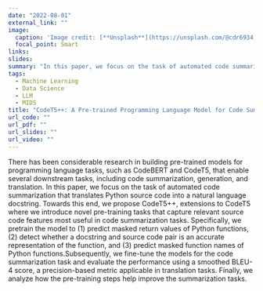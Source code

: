 ```yaml
---
date: "2022-08-01"
external_link: ""
image:
  caption: 'Image credit: [**Unsplash**](https://unsplash.com/@cdr6934)'
  focal_point: Smart
links:
slides: 
summary: "In this paper, we focus on the task of automated code summarization that translates Python source code into a natural language docstring."
tags:
  - Machine Learning
  - Data Science
  - LLM
  - MIDS
title: "CodeT5++: A Pre-trained Programming Language Model for Code Summarization Task"
url_code: ""
url_pdf: ""
url_slides: ""
url_video: ""
---
```


There has been considerable research in building pre-trained models for programming language tasks, such as CodeBERT and CodeT5, that enable several downstream tasks, including code summarization, generation, and translation. In this paper, we focus on the task of automated code summarization that translates Python source code into a natural language docstring. Towards this end, we propose CodeT5++, extensions to CodeT5 where we introduce novel pre-training tasks that capture relevant source code features most useful in code summarization tasks. Specifically, we pretrain the model to (1) predict masked return values of Python functions, (2) detect whether a docstring and source code pair is an accurate representation of the function, and (3) predict masked function names of Python functions.Subsequently, we fine-tune the models for the code summarization task and evaluate the performance using a smoothed BLEU-4 score, a 
precision-based metric applicable in translation tasks. Finally, we analyze how the pre-training steps help improve the summarization tasks. 